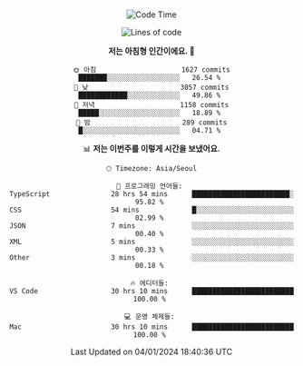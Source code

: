 <div align="center">

<br />

 <!--START_SECTION:waka-->
![Code Time](http://img.shields.io/badge/Code%20Time-1%2C886%20hrs%2044%20mins-blue)

![Lines of code](https://img.shields.io/badge/%EC%A0%80%EB%8A%94%20%EC%97%AC%ED%83%9C%EA%B9%8C%EC%A7%80%20-3.8%20million%20%EC%A4%84%EC%9D%98%20%EC%BD%94%EB%93%9C%EB%A5%BC%20%EC%9E%91%EC%84%B1%ED%96%88%EC%96%B4%EC%9A%94.-blue)

**저는 아침형 인간이에요. 🐤** 

```text
🌞 아침                     1627 commits        ███████░░░░░░░░░░░░░░░░░░   26.54 % 
🌆 낮　                     3057 commits        ████████████░░░░░░░░░░░░░   49.86 % 
🌃 저녁                     1158 commits        █████░░░░░░░░░░░░░░░░░░░░   18.89 % 
🌙 밤　                     289 commits         █░░░░░░░░░░░░░░░░░░░░░░░░   04.71 % 
```


📊 **저는 이번주를 이렇게 시간을 보냈어요.** 

```text
🕑︎ Timezone: Asia/Seoul

💬 프로그래밍 언어들: 
TypeScript               28 hrs 54 mins      ████████████████████████░   95.82 % 
CSS                      54 mins             █░░░░░░░░░░░░░░░░░░░░░░░░   02.99 % 
JSON                     7 mins              ░░░░░░░░░░░░░░░░░░░░░░░░░   00.40 % 
XML                      5 mins              ░░░░░░░░░░░░░░░░░░░░░░░░░   00.33 % 
Other                    3 mins              ░░░░░░░░░░░░░░░░░░░░░░░░░   00.18 % 

🔥 에디터들: 
VS Code                  30 hrs 10 mins      █████████████████████████   100.00 % 

💻 운영 체제들: 
Mac                      30 hrs 10 mins      █████████████████████████   100.00 % 
```


 Last Updated on 04/01/2024 18:40:36 UTC
<!--END_SECTION:waka-->

</div>
